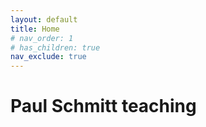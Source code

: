 ```yaml
---
layout: default
title: Home
# nav_order: 1
# has_children: true
nav_exclude: true
---
```


# Paul Schmitt teaching